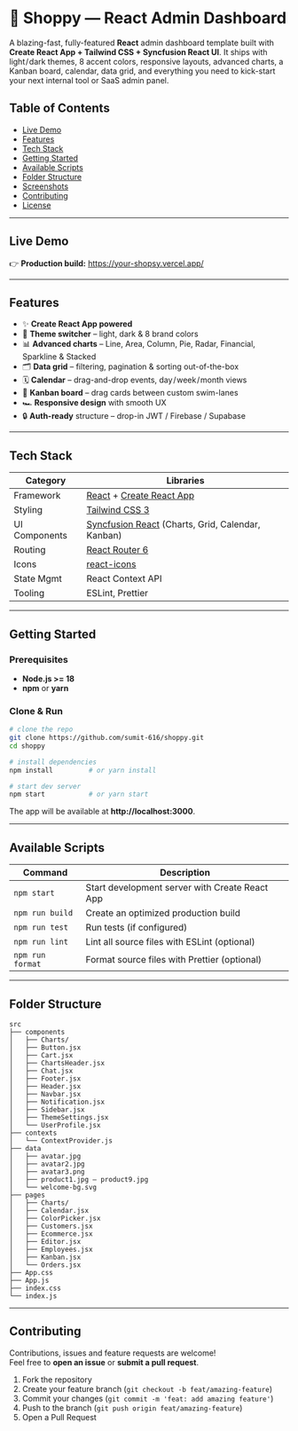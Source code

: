# 🛒 Shoppy — React Admin Dashboard

A blazing-fast, fully-featured **React** admin dashboard template built with **Create React App + Tailwind CSS + Syncfusion React UI**. It ships with light / dark themes, 8 accent colors, responsive layouts, advanced charts, a Kanban board, calendar, data grid, and everything you need to kick-start your next internal tool or SaaS admin panel.

## Table of Contents
- [Live Demo](#live-demo)
- [Features](#features)
- [Tech Stack](#tech-stack)
- [Getting Started](#getting-started)
- [Available Scripts](#available-scripts)
- [Folder Structure](#folder-structure)
- [Screenshots](#screenshots)
- [Contributing](#contributing)
- [License](#license)

---

## Live Demo

👉 **Production build:** https://your-shopsy.vercel.app/

---

## Features

- ✨ **Create React App powered**  
- 🎨 **Theme switcher** – light, dark & 8 brand colors  
- 📊 **Advanced charts** – Line, Area, Column, Pie, Radar, Financial, Sparkline & Stacked  
- 🗂️ **Data grid** – filtering, pagination & sorting out-of-the-box  
- 🗓️ **Calendar** – drag-and-drop events, day / week / month views  
- 📌 **Kanban board** – drag cards between custom swim-lanes  
- 🏎️ **Responsive design** with smooth UX  
- 🔒 **Auth-ready** structure – drop-in JWT / Firebase / Supabase  

---

## Tech Stack

| Category | Libraries |
|---|---|
| Framework | [React](https://reactjs.org/) + [Create React App](https://create-react-app.dev/) |
| Styling | [Tailwind CSS 3](https://tailwindcss.com/) |
| UI Components | [Syncfusion React](https://www.syncfusion.com/react-components) (Charts, Grid, Calendar, Kanban) |
| Routing | [React Router 6](https://reactrouter.com/) |
| Icons | [react-icons](https://react-icons.github.io/react-icons/) |
| State Mgmt | React Context API |
| Tooling | ESLint, Prettier |

---

## Getting Started

### Prerequisites

- **Node.js >= 18**
- **npm** or **yarn**

### Clone & Run

```bash
# clone the repo
git clone https://github.com/sumit-616/shoppy.git
cd shoppy

# install dependencies
npm install         # or yarn install

# start dev server
npm start           # or yarn start
```

The app will be available at **http://localhost:3000**.

---

## Available Scripts

| Command | Description |
|---|---|
| `npm start` | Start development server with Create React App |
| `npm run build` | Create an optimized production build |
| `npm run test` | Run tests (if configured) |
| `npm run lint` | Lint all source files with ESLint (optional) |
| `npm run format` | Format source files with Prettier (optional) |

---

## Folder Structure

```text
src
├── components
│   ├── Charts/
│   ├── Button.jsx
│   ├── Cart.jsx
│   ├── ChartsHeader.jsx
│   ├── Chat.jsx
│   ├── Footer.jsx
│   ├── Header.jsx
│   ├── Navbar.jsx
│   ├── Notification.jsx
│   ├── Sidebar.jsx
│   ├── ThemeSettings.jsx
│   └── UserProfile.jsx
├── contexts
│   └── ContextProvider.js
├── data
│   ├── avatar.jpg
│   ├── avatar2.jpg
│   ├── avatar3.png
│   ├── product1.jpg — product9.jpg
│   └── welcome-bg.svg
├── pages
│   ├── Charts/
│   ├── Calendar.jsx
│   ├── ColorPicker.jsx
│   ├── Customers.jsx
│   ├── Ecommerce.jsx
│   ├── Editor.jsx
│   ├── Employees.jsx
│   ├── Kanban.jsx
│   └── Orders.jsx
├── App.css
├── App.js
├── index.css
└── index.js
```
---

## Contributing

Contributions, issues and feature requests are welcome!  
Feel free to **open an issue** or **submit a pull request**.

1. Fork the repository  
2. Create your feature branch (`git checkout -b feat/amazing-feature`)  
3. Commit your changes (`git commit -m 'feat: add amazing feature'`)  
4. Push to the branch (`git push origin feat/amazing-feature`)  
5. Open a Pull Request

